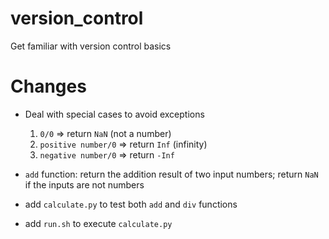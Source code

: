 # version_control
Get familiar with version control basics

# Changes
* Deal with special cases to avoid exceptions
   1. `0/0` => return `NaN` (not a number)
   2. `positive number/0` => return `Inf` (infinity)
   3. `negative number/0` => return `-Inf`

* `add` function: return the addition result of two input numbers; return `NaN` if the inputs are not numbers

* add `calculate.py` to test both `add` and `div` functions

* add `run.sh` to execute `calculate.py`

